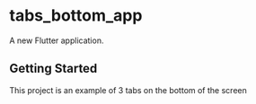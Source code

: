 # tabs_bottom_app

A new Flutter application.

## Getting Started

This project is an example of 3 tabs on the bottom of the screen
